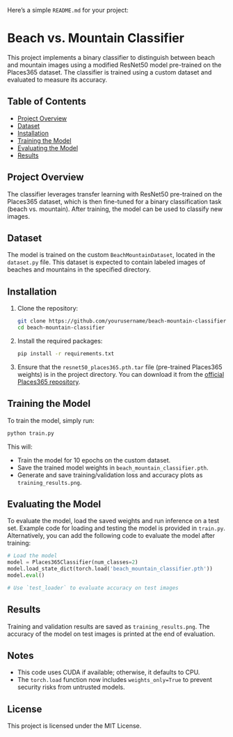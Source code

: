 Here’s a simple `README.md` for your project:

# Beach vs. Mountain Classifier

This project implements a binary classifier to distinguish between beach and mountain images using a modified ResNet50 model pre-trained on the Places365 dataset. The classifier is trained using a custom dataset and evaluated to measure its accuracy.

## Table of Contents
- [Project Overview](#project-overview)
- [Dataset](#dataset)
- [Installation](#installation)
- [Training the Model](#training-the-model)
- [Evaluating the Model](#evaluating-the-model)
- [Results](#results)

## Project Overview
The classifier leverages transfer learning with ResNet50 pre-trained on the Places365 dataset, which is then fine-tuned for a binary classification task (beach vs. mountain). After training, the model can be used to classify new images.

## Dataset
The model is trained on the custom `BeachMountainDataset`, located in the `dataset.py` file. This dataset is expected to contain labeled images of beaches and mountains in the specified directory.

## Installation
1. Clone the repository:
   ```bash
   git clone https://github.com/yourusername/beach-mountain-classifier.git
   cd beach-mountain-classifier
   ```

2. Install the required packages:
   ```bash
   pip install -r requirements.txt
   ```

3. Ensure that the `resnet50_places365.pth.tar` file (pre-trained Places365 weights) is in the project directory. You can download it from the [official Places365 repository](https://github.com/CSAILVision/places365).

## Training the Model
To train the model, simply run:
```bash
python train.py
```

This will:
- Train the model for 10 epochs on the custom dataset.
- Save the trained model weights in `beach_mountain_classifier.pth`.
- Generate and save training/validation loss and accuracy plots as `training_results.png`.

## Evaluating the Model
To evaluate the model, load the saved weights and run inference on a test set. Example code for loading and testing the model is provided in `train.py`. Alternatively, you can add the following code to evaluate the model after training:

```python
# Load the model
model = Places365Classifier(num_classes=2)
model.load_state_dict(torch.load('beach_mountain_classifier.pth'))
model.eval()

# Use `test_loader` to evaluate accuracy on test images
```

## Results
Training and validation results are saved as `training_results.png`. The accuracy of the model on test images is printed at the end of evaluation.

## Notes
- This code uses CUDA if available; otherwise, it defaults to CPU.
- The `torch.load` function now includes `weights_only=True` to prevent security risks from untrusted models.

## License
This project is licensed under the MIT License.

